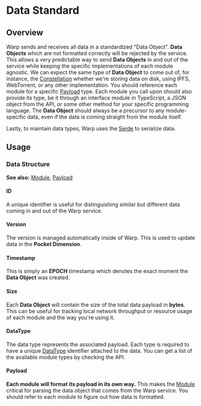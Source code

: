 # Data Standard

## Overview

Warp sends and receives all data in a standardized "Data Object". **Data Objects** which are not formatted correctly will be rejected by the service. This allows a very predictable way to send **Data Objects** in and out 
of the service while keeping the specific implementations of each module agnostic. We can expect the same type of 
**Data Object** to come out of, for instance, the [Constellation](constellation/overview.md) whether we're storing 
data on 
disk, using IPFS, WebTorrent, or any other implementation. You should reference each module for a specific [Payload](#payload) type. Each module you call upon should also provide its type, be it through an interface module in 
TypeScript, a JSON object from the API, or some other method for your specific programming language. The **Data Object** should always be a precursor to any module-specific data, even if the data is coming straight from the module itself.

Lastly, to maintain data types, Warp uses the [Serde](https://serde.rs/) to serialize data.

## Usage

### Data Structure

**See also:** [Module](modules/interface.md), [Payload](data/standard.md#Payload)

#### ID

A unique identifier is useful for distinguishing similar but different data coming in and out of the Warp service.

#### Version

The version is managed automatically inside of Warp. This is used to update data in the **Pocket Dimension**.

#### Timestamp

This is simply an **EPOCH** timestamp which denotes the exact moment the **Data Object** was created.

#### Size

Each **Data Object** will contain the size of the total data payload in **bytes**. This can be useful for tracking local network throughput or resource usage of 
each module and the way you're using it.

#### DataType

The data type represents the associated payload. Each type is required to have a unique [DataType](data/data_types) identifier attached 
to the data. You can get a list of the available module types by checking the API.

#### Payload

**Each module will format its payload in its own way.** This makes the [Module](modules/core_types) critical for parsing the data object that comes from the Warp service. You should refer to each module to figure out how data is formatted.

